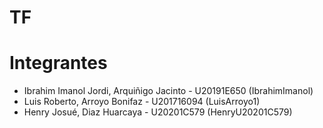 # TF
# Integrantes
- Ibrahim Imanol Jordi, Arquiñigo Jacinto - U20191E650  (IbrahimImanol)
- Luis Roberto, Arroyo Bonifaz - U201716094  (LuisArroyo1)
- Henry Josué, Diaz Huarcaya - U20201C579  (HenryU20201C579)


